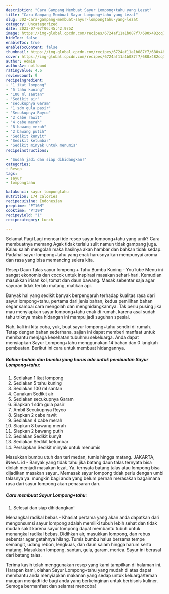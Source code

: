 ```yaml
---
description: "Cara Gampang Membuat Sayur Lompong+tahu yang Lezat"
title: "Cara Gampang Membuat Sayur Lompong+tahu yang Lezat"
slug: 302-cara-gampang-membuat-sayur-lompongtahu-yang-lezat
category: Uncategorized
date: 2023-07-07T06:45:42.975Z
image: https://img-global.cpcdn.com/recipes/6724af11a1b087f7/680x482cq70/sayur-lompongtahu-foto-resep-utama.jpg
hideToc: false
enableToc: true
enableTocContent: false
thumbnail: https://img-global.cpcdn.com/recipes/6724af11a1b087f7/680x482cq70/sayur-lompongtahu-foto-resep-utama.jpg
cover: https://img-global.cpcdn.com/recipes/6724af11a1b087f7/680x482cq70/sayur-lompongtahu-foto-resep-utama.jpg
author: Admin
authorAv: notfound
ratingvalue: 4.6
reviewcount: 9
recipeingredient:
- "1 ikat lompong"
- "5 tahu kuning"
- "100 ml santan"
- "Sedikit air"
- "secukupnya Garam"
- "1 sdm gula pasir"
- "Secukupnya Royco"
- "2 cabe rawit"
- "4 cabe merah"
- "8 bawang merah"
- "2 bawang putih"
- "Sedikit kunyit"
- "Sedikit ketumbar"
- "Sedikit minyak untuk menumis"
recipeinstructions:

- "Sudah jadi dan siap dihidangkan!"
categories:
- Resep
tags:
- sayur
- lompongtahu

katakunci: sayur lompongtahu 
nutrition: 174 calories
recipecuisine: Indonesian
preptime: "PT16M"
cooktime: "PT39M"
recipeyield: "1"
recipecategory: Lunch

---
```



Selamat Pagi Lagi mencari ide resep sayur lompong+tahu yang unik? Cara membuatnya memang Agak tidak terlalu sulit namun tidak gampang juga. Kalau salah mengolah maka hasilnya akan hambar dan bahkan tidak sedap. Padahal sayur lompong+tahu yang enak harusnya kan mempunyai aroma dan rasa yang bisa memancing selera kita.


Resep Daun Talas sayur lompong + Tahu Bumbu Kuning - YouTube Menu ini sangat ekonomis dan cocok untuk inspirasi masakan sehari-hari. Kemudian masukkan irisan kol, tomat dan daun bawang. Masak sebentar saja agar sayuran tidak terlalu matang, matikan api.

Banyak hal yang sedikit banyak berpengaruh terhadap kualitas rasa dari sayur lompong+tahu, pertama dari jenis bahan, kedua pemilihan bahan segar sampai cara mengolah dan menghidangkannya. Tak perlu pusing jika mau menyiapkan sayur lompong+tahu enak di rumah, karena asal sudah tahu triknya maka hidangan ini mampu jadi suguhan spesial.


Nah, kali ini kita coba, yuk, buat sayur lompong+tahu sendiri di rumah. Tetap dengan bahan sederhana, sajian ini dapat memberi manfaat untuk membantu menjaga kesehatan tubuhmu sekeluarga. Anda dapat menyiapkan Sayur Lompong+tahu menggunakan 14 bahan dan 0 langkah pembuatan. Berikut ini cara untuk membuat hidangannya.

<!--inarticleads1-->

##### Bahan-bahan dan bumbu yang harus ada untuk pembuatan Sayur Lompong+tahu:

1. Sediakan 1 ikat lompong
1. Sediakan 5 tahu kuning
1. Sediakan 100 ml santan
1. Gunakan Sedikit air
1. Sediakan secukupnya Garam
1. Siapkan 1 sdm gula pasir
1. Ambil Secukupnya Royco
1. Siapkan 2 cabe rawit
1. Sediakan 4 cabe merah
1. Siapkan 8 bawang merah
1. Siapkan 2 bawang putih
1. Sediakan Sedikit kunyit
1. Sediakan Sedikit ketumbar
1. Persiapkan Sedikit minyak untuk menumis


Masukkan bumbu utuh dan teri medan, tumis hingga matang. JAKARTA, iNews. id - Banyak yang tidak tahu jika batang daun talas ternyata bisa diolah menjadi masakan lezat. Ya, ternyata batang talas atau lompong bisa dijadikan masakan sayur.. Memasak sayur lompong tidak perlu dengan umbi talasnya ya. mungkin bagi anda yang belum pernah merasakan bagaimana rasa dari sayur lompong akan penasaran dan. 

<!--inarticleads2-->

##### Cara membuat Sayur Lompong+tahu:


1. Selesai dan siap dihidangkan!

Menangkal radikal bebas - Khasiat pertama yang akan anda dapatkan dari mengonsumsi sayur lompong adalah memiliki tubuh lebih sehat dan tidak mudah sakit karena sayur lompong dapat membantu tubuh untuk menangkal radikal bebas. Didihkan air, masukkan lompong, dan rebus sebentar agar getahnya hilang. Tumis bumbu halus bersama tempe semangit, udang rebon, lengkuas, dan daun salam hingga harum serta matang. Masukkan lompong, santan, gula, garam, merica. Sayur ini berasal dari batang talas. 

Terima kasih telah menggunakan resep yang kami tampilkan di halaman ini. Harapan kami, olahan Sayur Lompong+tahu yang mudah di atas dapat membantu anda menyiapkan makanan yang sedap untuk keluarga/teman maupun menjadi ide bagi anda yang berkeinginan untuk berbisnis kuliner. Semoga bermanfaat dan selamat mencoba!
